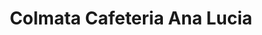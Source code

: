 ---
title: "Colmata Cafeteria Ana Lucia"
url: /santiago/colmata-cafeteria-ana-lucia/
shop: Kiosk
---